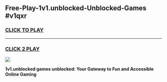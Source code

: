 
## Free-Play-1v1.unblocked-Unblocked-Games #v1qxr
<h3>
<a href="https://news.freeplayer.one?title=1v1.unblocked&ref=8M">CLICK TO PLAY</a></h3>
<hr>

<h3>
<a href="https://news.freeplayer.one?title=1v1.unblocked&ref=8M">CLICK 2 PLAY</a>
  
</h3>

<a href="https://news.freeplayer.one?title=1v1.unblocked&ref=8M"><img src="https://clearcache.store/games.png"></a>


**1v1.unblocked games unblocked: Your Gateway to Fun and Accessible Online Gaming**
